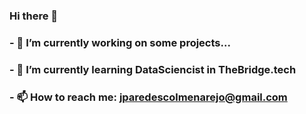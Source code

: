 ### Hi there 👋
### - 🔭 I’m currently working on some projects...
### - 🌱 I’m currently learning DataSciencist in TheBridge.tech
### - 📫 How to reach me: jparedescolmenarejo@gmail.com

<!--
**chitoparedes/chitoparedes** is a ✨ _special_ ✨ repository because its `README.md` (this file) appears on your GitHub profile.

Here are some ideas to get you started:

- 🔭 I’m currently working on ...
- 🌱 I’m currently learning DataSciencist
- 👯 I’m looking to collaborate on ...
- 🤔 I’m looking for help with ...
- 💬 Ask me about ...
- 📫 How to reach me: ...
- 😄 Pronouns: ...
- ⚡ Fun fact: ...
-->
